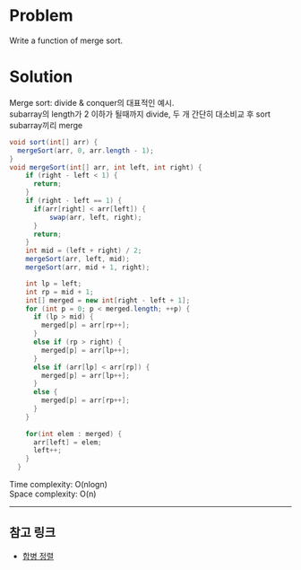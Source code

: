 # Problem
Write a function of merge sort.

# Solution

Merge sort: divide & conquer의 대표적인 예시.<br/>
subarray의 length가 2 이하가 될때까지 divide, 두 개 간단히 대소비교 후 sort<br/>
subarray끼리 merge

```java
void sort(int[] arr) {
  mergeSort(arr, 0, arr.length - 1);
}
void mergeSort(int[] arr, int left, int right) {
    if (right - left < 1) {
      return;
    }
    if (right - left == 1) {
      if(arr[right] < arr[left]) {
	      swap(arr, left, right);
      }
      return;
    }
    int mid = (left + right) / 2;
    mergeSort(arr, left, mid);
    mergeSort(arr, mid + 1, right);

    int lp = left;
    int rp = mid + 1;
    int[] merged = new int[right - left + 1];
    for (int p = 0; p < merged.length; ++p) {
      if (lp > mid) {
        merged[p] = arr[rp++];
      }
      else if (rp > right) {
        merged[p] = arr[lp++];
      }
      else if (arr[lp] < arr[rp]) {
        merged[p] = arr[lp++];
      }
      else {
        merged[p] = arr[rp++];
      }
    }
    
    for(int elem : merged) {
      arr[left] = elem;
      left++;
    }
  }
```

Time complexity: O(nlogn)<br/>
Space complexity: O(n)

<hr/>

## 참고 링크
- [합병 정렬](https://ko.wikipedia.org/wiki/%ED%95%A9%EB%B3%91_%EC%A0%95%EB%A0%AC)
